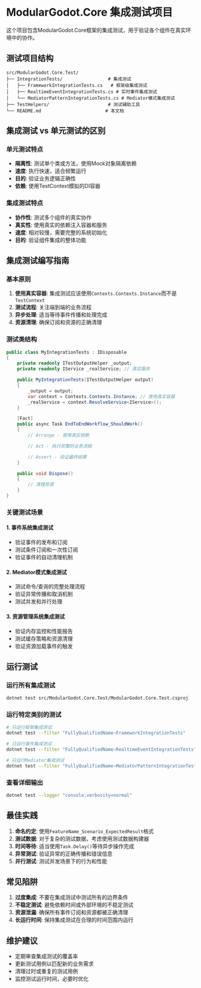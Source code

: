 # ModularGodot.Core 集成测试项目

这个项目包含ModularGodot.Core框架的集成测试，用于验证各个组件在真实环境中的协作。

## 测试项目结构

```
src/ModularGodot.Core.Test/
├── IntegrationTests/                 # 集成测试
│   ├── FrameworkIntegrationTests.cs   # 框架级集成测试
│   ├── RealtimeEventIntegrationTests.cs # 实时事件集成测试
│   └── MediatorPatternIntegrationTests.cs # Mediator模式集成测试
├── TestHelpers/                      # 测试辅助工具
└── README.md                        # 本文档
```

## 集成测试 vs 单元测试的区别

### 单元测试特点
- **隔离性**: 测试单个类或方法，使用Mock对象隔离依赖
- **速度**: 执行快速，适合频繁运行
- **目的**: 验证业务逻辑正确性
- **依赖**: 使用TestContext模拟的DI容器

### 集成测试特点
- **协作性**: 测试多个组件的真实协作
- **真实性**: 使用真实的依赖注入容器和服务
- **速度**: 相对较慢，需要完整的系统初始化
- **目的**: 验证组件集成的整体功能

## 集成测试编写指南

### 基本原则
1. **使用真实容器**: 集成测试应该使用`Contexts.Contexts.Instance`而不是`TestContext`
2. **测试流程**: 关注端到端的业务流程
3. **异步处理**: 适当等待事件传播和处理完成
4. **资源清理**: 确保订阅和资源的正确清理

### 测试类结构
```csharp
public class MyIntegrationTests : IDisposable
{
    private readonly ITestOutputHelper _output;
    private readonly IService _realService; // 真实服务

    public MyIntegrationTests(ITestOutputHelper output)
    {
        _output = output;
        var context = Contexts.Contexts.Instance; // 使用真实容器
        _realService = context.ResolveService<IService>();
    }

    [Fact]
    public async Task EndToEndWorkflow_ShouldWork()
    {
        // Arrange - 使用真实依赖

        // Act - 执行完整的业务流程

        // Assert - 验证最终结果
    }

    public void Dispose()
    {
        // 清理资源
    }
}
```

### 关键测试场景

#### 1. 事件系统集成测试
- 验证事件的发布和订阅
- 测试条件订阅和一次性订阅
- 验证事件的自动清理机制

#### 2. Mediator模式集成测试
- 测试命令/查询的完整处理流程
- 验证异常传播和取消机制
- 测试并发和并行处理

#### 3. 资源管理系统集成测试
- 验证内存监控和性能报告
- 测试缓存策略和资源清理
- 验证资源加载事件的触发

## 运行测试

### 运行所有集成测试
```bash
dotnet test src/ModularGodot.Core.Test/ModularGodot.Core.Test.csproj
```

### 运行特定类别的测试
```bash
# 只运行框架集成测试
dotnet test --filter "FullyQualifiedName~FrameworkIntegrationTests"

# 只运行事件集成测试
dotnet test --filter "FullyQualifiedName~RealtimeEventIntegrationTests"

# 只运行Mediator集成测试
dotnet test --filter "FullyQualifiedName~MediatorPatternIntegrationTests"
```

### 查看详细输出
```bash
dotnet test --logger "console;verbosity=normal"
```

## 最佳实践

1. **命名约定**: 使用`FeatureName_Scenario_ExpectedResult`格式
2. **测试数据**: 对于复杂的测试数据，考虑使用测试数据构建器
3. **时间等待**: 适当使用`Task.Delay()`等待异步操作完成
4. **异常测试**: 验证异常的正确传播和错误信息
5. **并行测试**: 测试并发场景下的行为和性能

## 常见陷阱

1. **过度集成**: 不要在集成测试中测试所有的边界条件
2. **不稳定测试**: 避免依赖时间或外部环境的不稳定测试
3. **资源泄漏**: 确保所有事件订阅和资源都被正确清理
4. **长运行时间**: 保持集成测试在合理的时间范围内运行

## 维护建议

- 定期审查集成测试的覆盖率
- 更新测试用例以匹配新的业务需求
- 清理过时或重复的测试用例
- 监控测试运行时间，必要时优化